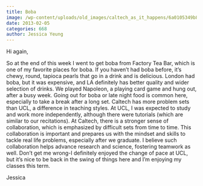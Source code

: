 ```yaml
---
title: Boba
image: /wp-content/uploads/old_images/caltech_as_it_happens/6a0105349b8251970b017d407b7331970c.jpg
date: 2013-02-05
categories: 668
author: Jessica Yeung
---
```



Hi again,

So at the end of this week I went to get boba from Factory
Tea Bar, which is one of my favorite places for boba. If you haven’t had boba
before, it’s chewy, round, tapioca pearls that go in a drink and is delicious. London
had boba, but it was expensive, and LA definitely has better quality and wider
selection of drinks. We played Napoleon, a playing card game and hung out,
after a busy week. Going out for boba or late night food is common here,
especially to take a break after a long set. Caltech has more problem sets than
UCL, a difference in teaching styles. At UCL, I was expected to study and work more
independently, although there were tutorials (which are similar to our
recitations). At Caltech, there is a stronger sense of collaboration, which is
emphasized by difficult sets from time to time. This collaboration is important
and prepares us with the mindset and skills to tackle real life problems,
especially after we graduate. I believe such collaboration helps advance
research and science, fostering teamwork as well. Don’t get me wrong-I
definitely enjoyed the change of pace at UCL, but it’s nice to be back in the swing
of things here and I’m enjoying my classes this term.

Jessica

